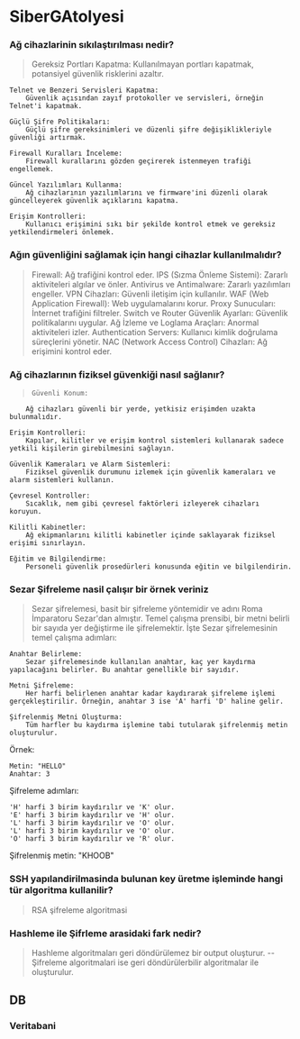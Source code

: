 # SiberGAtolyesi

### Ağ cihazlarinin sıkılaştırılması nedir?
> Gereksiz Portları Kapatma:
        Kullanılmayan portları kapatmak, potansiyel güvenlik risklerini azaltır.

    Telnet ve Benzeri Servisleri Kapatma:
        Güvenlik açısından zayıf protokoller ve servisleri, örneğin Telnet'i kapatmak.

    Güçlü Şifre Politikaları:
        Güçlü şifre gereksinimleri ve düzenli şifre değişiklikleriyle güvenliği artırmak.

    Firewall Kuralları İnceleme:
        Firewall kurallarını gözden geçirerek istenmeyen trafiği engellemek.

    Güncel Yazılımları Kullanma:
        Ağ cihazlarının yazılımlarını ve firmware'ini düzenli olarak güncelleyerek güvenlik açıklarını kapatma.

    Erişim Kontrolleri:
        Kullanıcı erişimini sıkı bir şekilde kontrol etmek ve gereksiz yetkilendirmeleri önlemek.        
### Ağın güvenliğini sağlamak için hangi cihazlar kullanılmalıdır?
>  Firewall: Ağ trafiğini kontrol eder.
    IPS (Sızma Önleme Sistemi): Zararlı aktiviteleri algılar ve önler.
    Antivirus ve Antimalware: Zararlı yazılımları engeller.
    VPN Cihazları: Güvenli iletişim için kullanılır.
    WAF (Web Application Firewall): Web uygulamalarını korur.
    Proxy Sunucuları: İnternet trafiğini filtreler.
    Switch ve Router Güvenlik Ayarları: Güvenlik politikalarını uygular.
    Ağ İzleme ve Loglama Araçları: Anormal aktiviteleri izler.
    Authentication Servers: Kullanıcı kimlik doğrulama süreçlerini yönetir.
    NAC (Network Access Control) Cihazları: Ağ erişimini kontrol eder.

### Ağ cihazlarının fiziksel güvenkiği nasıl sağlanır?
>     Güvenli Konum:
        Ağ cihazları güvenli bir yerde, yetkisiz erişimden uzakta bulunmalıdır.

    Erişim Kontrolleri:
        Kapılar, kilitler ve erişim kontrol sistemleri kullanarak sadece yetkili kişilerin girebilmesini sağlayın.

    Güvenlik Kameraları ve Alarm Sistemleri:
        Fiziksel güvenlik durumunu izlemek için güvenlik kameraları ve alarm sistemleri kullanın.

    Çevresel Kontroller:
        Sıcaklık, nem gibi çevresel faktörleri izleyerek cihazları koruyun.

    Kilitli Kabinetler:
        Ağ ekipmanlarını kilitli kabinetler içinde saklayarak fiziksel erişimi sınırlayın.

    Eğitim ve Bilgilendirme:
        Personeli güvenlik prosedürleri konusunda eğitin ve bilgilendirin.
### Sezar Şifreleme nasil çalışır bir örnek veriniz 
> Sezar şifrelemesi, basit bir şifreleme yöntemidir ve adını Roma İmparatoru Sezar'dan almıştır. Temel çalışma prensibi, bir metni belirli bir sayıda yer değiştirme ile şifrelemektir. İşte Sezar şifrelemesinin temel çalışma adımları:

    Anahtar Belirleme:
        Sezar şifrelemesinde kullanılan anahtar, kaç yer kaydırma yapılacağını belirler. Bu anahtar genellikle bir sayıdır.

    Metni Şifreleme:
        Her harfi belirlenen anahtar kadar kaydırarak şifreleme işlemi gerçekleştirilir. Örneğin, anahtar 3 ise 'A' harfi 'D' haline gelir.

    Şifrelenmiş Metni Oluşturma:
        Tüm harfler bu kaydırma işlemine tabi tutularak şifrelenmiş metin oluşturulur.

Örnek:

    Metin: "HELLO"
    Anahtar: 3

Şifreleme adımları:

    'H' harfi 3 birim kaydırılır ve 'K' olur.
    'E' harfi 3 birim kaydırılır ve 'H' olur.
    'L' harfi 3 birim kaydırılır ve 'O' olur.
    'L' harfi 3 birim kaydırılır ve 'O' olur.
    'O' harfi 3 birim kaydırılır ve 'R' olur.

Şifrelenmiş metin: "KHOOB"

### SSH yapılandirilmasinda bulunan key üretme işleminde hangi tür algoritma kullanilir?
> RSA şifreleme algoritmasi

### Hashleme ile Şifrleme arasidaki fark nedir?
> Hashleme algoritmaları geri döndürülemez bir output oluşturur. -- Şifreleme algoritmalari ise geri döndürülerbilir algoritmalar ile oluşturulur.

## DB 
### Veritabani 
